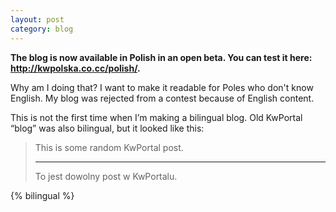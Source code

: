 ```yaml
---
layout: post
category: blog
---
```

**The blog is now available in Polish in an open beta. You can test it here: <http://kwpolska.co.cc/polish/>.**

Why am I doing that? I want to make it readable for Poles who don't know English. My blog was rejected from a contest because of English content.

This is not the first time when I’m making a bilingual blog. Old KwPortal “blog” was also bilingual, but it looked like this:

> This is some random KwPortal post.
> <hr>
> To jest dowolny post w KwPortalu.
{% bilingual %}
